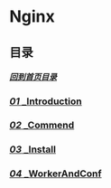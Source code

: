 # Nginx

## 目录

##### [回到首页目录](/README.md)

### [_01_ _Introduction](./01_Introduction.md)

### [_02_ _Commend](./02_Commend.md)

### [_03_ _Install](./03_Install.md)

### [_04_ _WorkerAndConf](./04_WorkerAndConf.md)